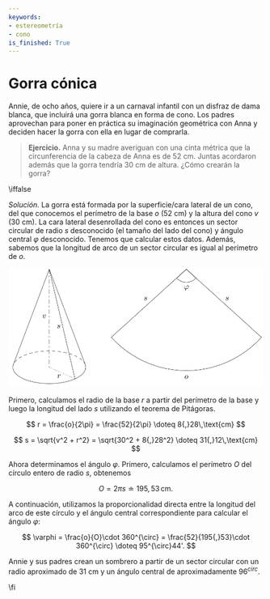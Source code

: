 ```yaml
---
keywords:
- estereometría
- cono
is_finished: True
---
```


# Gorra cónica

Annie, de ocho años, quiere ir a un carnaval infantil con un disfraz de dama blanca, que incluirá una gorra blanca en forma de cono. Los padres aprovechan para poner en práctica su imaginación geométrica con Anna y deciden hacer la gorra con ella en lugar de comprarla.

> **Ejercicio.** Anna y su madre averiguan con una cinta métrica que la circunferencia de la cabeza de Anna es de 52 cm. Juntas acordaron además que la gorra tendría 30 cm de altura. ¿Cómo crearán la gorra?

\iffalse

*Solución.* La gorra está formada por la superficie/cara lateral de un cono, del que conocemos el perímetro de la base $o$ (52 cm) y la altura del cono $v$ (30 cm). La cara lateral desenrollada del cono es entonces un sector circular de radio $s$ desconocido (el tamaño del lado del cono) y ángulo central $\varphi$ desconocido. Tenemos que calcular estos datos. Además, sabemos que la longitud de arco de un sector circular es igual al perímetro de $o$.

![Gorra cónica](math4you_00005.svg)

Primero, calculamos el radio de la base $r$ a partir del perímetro de la base y luego la longitud del lado $s$ utilizando el teorema de Pitágoras.

$$
r = \frac{o}{2\pi} = \frac{52}{2\pi} \doteq 8{,}28\,\text{cm}
$$

$$
s = \sqrt{v^2 + r^2} = \sqrt{30^2 + 8{,}28^2} \doteq 31{,}12\,\text{cm}
$$

Ahora determinamos el ángulo $\varphi$. Primero, calculamos el perímetro $O$ del círculo entero de radio $s$, obtenemos 

$$
O = 2\pi s \doteq 195{,}53 \,\text{cm}.
$$ 

A continuación, utilizamos la proporcionalidad directa entre la longitud del arco de este círculo y el ángulo central correspondiente para calcular el ángulo $\varphi$: 

$$
\varphi = \frac{o}{O}\cdot 360^{\circ} = \frac{52}{195{,}53}\cdot 360^{\circ} \doteq 95^{\circ}44'.
$$

Annie y sus padres crean un sombrero a partir de un sector circular con un radio aproximado de 31 cm y un ángulo central de aproximadamente $96^{circ}$.

\fi